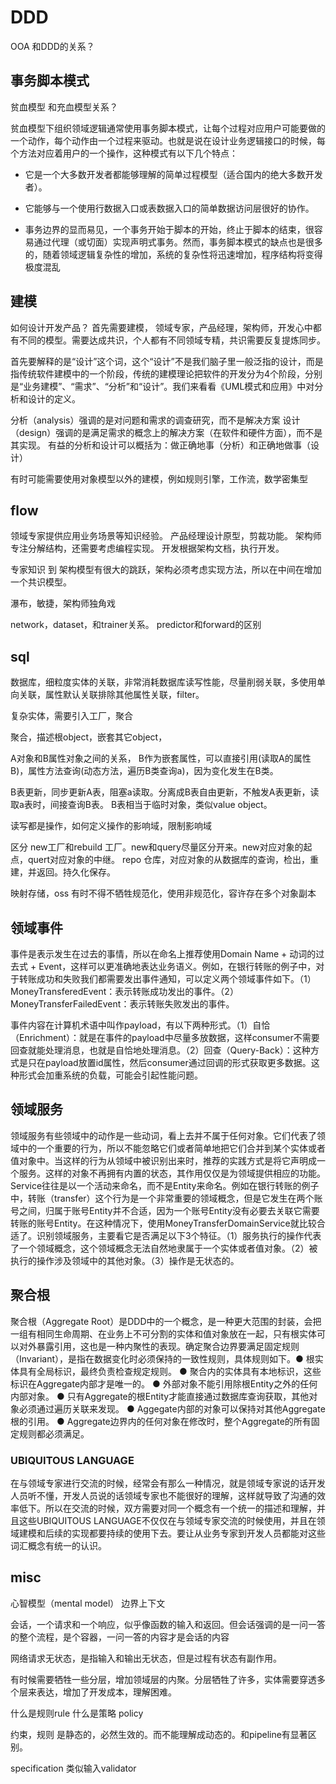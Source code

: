 # DDD




OOA 和DDD的关系？
## 事务脚本模式

贫血模型 和充血模型关系？

贫血模型下组织领域逻辑通常使用事务脚本模式，让每个过程对应用户可能要做的一个动作，每个动作由一个过程来驱动。也就是说在设计业务逻辑接口的时候，每个方法对应着用户的一个操作，这种模式有以下几个特点： 

- 它是一个大多数开发者都能够理解的简单过程模型（适合国内的绝大多数开发者）。

- 它能够与一个使用行数据入口或表数据入口的简单数据访问层很好的协作。

- 事务边界的显而易见，一个事务开始于脚本的开始，终止于脚本的结束，很容易通过代理（或切面）实现声明式事务。然而，事务脚本模式的缺点也是很多的，随着领域逻辑复杂性的增加，系统的复杂性将迅速增加，程序结构将变得极度混乱



## 建模
如何设计开发产品？
首先需要建模，
领域专家，产品经理，架构师，开发心中都有不同的模型。需要达成共识，个人都有不同领域专精，共识需要反复提炼同步。


首先要解释的是“设计”这个词，这个“设计”不是我们脑子里一般泛指的设计，而是指传统软件建模中的一个阶段，传统的建模理论把软件的开发分为4个阶段，分别是“业务建模”、“需求”、“分析”和“设计”。我们来看看《UML模式和应用》中对分析和设计的定义。

分析（analysis）强调的是对问题和需求的调查研究，而不是解决方案
设计（design）强调的是满足需求的概念上的解决方案（在软件和硬件方面），而不是其实现。
有益的分析和设计可以概括为：做正确地事（分析）和正确地做事（设计）


有时可能需要使用对象模型以外的建模，例如规则引擎，工作流，数学密集型

## flow

领域专家提供应用业务场景等知识经验。
产品经理设计原型，剪裁功能。
架构师专注分解结构，还需要考虑编程实现。
开发根据架构文档，执行开发。

专家知识 到 架构模型有很大的跳跃，架构必须考虑实现方法，所以在中间在增加一个共识模型。

瀑布，敏捷，架构师独角戏

network，dataset，和trainer关系。
predictor和forward的区别



## sql
数据库，细粒度实体的关联，非常消耗数据库读写性能，尽量削弱关联，多使用单向关联，属性默认关联排除其他属性关联，filter。


复杂实体，需要引入工厂，聚合

聚合，描述根object，嵌套其它object，

A对象和B属性对象之间的关系， B作为嵌套属性，可以直接引用(读取A的属性B)，属性方法查询(动态方法，遍历B类查询a)，因为变化发生在B类。

B表更新，同步更新A表，阻塞a读取。分离成B表自由更新，不触发A表更新，读取a表时，间接查询B表。
B表相当于临时对象，类似value object。

读写都是操作，如何定义操作的影响域，限制影响域


区分 new工厂和rebuild 工厂。new和query尽量区分开来。new对应对象的起点，quert对应对象的中继。
repo 仓库，对应对象的从数据库的查询，检出，重建，并返回。持久化保存。


映射存储，oss
有时不得不牺牲规范化，使用非规范化，容许存在多个对象副本

## 领域事件

事件是表示发生在过去的事情，所以在命名上推荐使用Domain Name + 动词的过去式 + Event，这样可以更准确地表达业务语义。例如，在银行转账的例子中，对于转账成功和失败我们都需要发出事件通知，可以定义两个领域事件如下。（1）MoneyTransferedEvent：表示转账成功发出的事件。（2）MoneyTransferFailedEvent：表示转账失败发出的事件。

事件内容在计算机术语中叫作payload，有以下两种形式。（1）自恰（Enrichment）：就是在事件的payload中尽量多放数据，这样consumer不需要回查就能处理消息，也就是自恰地处理消息。（2）回查（Query-Back）：这种方式是只在payload放置id属性，然后consumer通过回调的形式获取更多数据。这种形式会加重系统的负载，可能会引起性能问题。

## 领域服务
领域服务有些领域中的动作是一些动词，看上去并不属于任何对象。它们代表了领域中的一个重要的行为，所以不能忽略它们或者简单地把它们合并到某个实体或者值对象中。当这样的行为从领域中被识别出来时，推荐的实践方式是将它声明成一个服务。这样的对象不再拥有内置的状态，其作用仅仅是为领域提供相应的功能。Service往往是以一个活动来命名，而不是Entity来命名。例如在银行转账的例子中，转账（transfer）这个行为是一个非常重要的领域概念，但是它发生在两个账号之间，归属于账号Entity并不合适，因为一个账号Entity没有必要去关联它需要转账的账号Entity。在这种情况下，使用MoneyTransferDomainService就比较合适了。识别领域服务，主要看它是否满足以下3个特征。（1）服务执行的操作代表了一个领域概念，这个领域概念无法自然地隶属于一个实体或者值对象。（2）被执行的操作涉及领域中的其他对象。（3）操作是无状态的。
## 聚合根
聚合根（Aggregate Root）是DDD中的一个概念，是一种更大范围的封装，会把一组有相同生命周期、在业务上不可分割的实体和值对象放在一起，只有根实体可以对外暴露引用，这也是一种内聚性的表现。确定聚合边界要满足固定规则（Invariant），是指在数据变化时必须保持的一致性规则，具体规则如下。● 根实体具有全局标识，最终负责检查规定规则。 
● 聚合内的实体具有本地标识，这些标识在Aggregate内部才是唯一的。 
● 外部对象不能引用除根Entity之外的任何内部对象。 
● 只有Aggregate的根Entity才能直接通过数据库查询获取，其他对象必须通过遍历关联来发现。 
● Aggegate内部的对象可以保持对其他Aggregate根的引用。
● Aggregate边界内的任何对象在修改时，整个Aggregate的所有固定规则都必须满足。

### UBIQUITOUS LANGUAGE
在与领域专家进行交流的时候，经常会有那么一种情况，就是领域专家说的话开发人员听不懂，开发人员说的话领域专家也不能很好的理解，这样就导致了沟通的效率低下。所以在交流的时候，双方需要对同一个概念有一个统一的描述和理解，并且这些UBIQUITOUS LANGUAGE不仅仅在与领域专家交流的时候使用，并且在领域建模和后续的实现都要持续的使用下去。要让从业务专家到开发人员都能对这些词汇概念有统一的认识。
## misc
心智模型（mental model）
边界上下文


会话，一个请求和一个响应，似乎像函数的输入和返回。但会话强调的是一问一答的整个流程，是个容器，一问一答的内容才是会话的内容 

网络请求无状态，是指输入和输出无状态，但是过程有状态有副作用。

有时候需要牺牲一些分层，增加领域层的内聚。分层牺牲了许多，实体需要穿透多个层来表达，增加了开发成本，理解困难。


什么是规则rule 什么是策略 policy 


约束，规则 是静态的，必然生效的。而不能理解成动态的。和pipeline有显著区别。

specification 类似输入validator